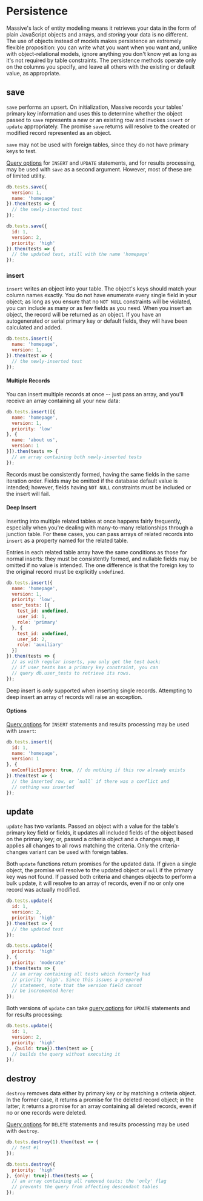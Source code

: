 # Persistence

Massive's lack of entity modeling means it retrieves your data in the form of plain JavaScript objects and arrays, and _storing_ your data is no different. The use of objects instead of models makes persistence an extremely flexible proposition: you can write what you want when you want and, unlike with object-relational models, ignore anything you don't know yet as long as it's not required by table constraints. The persistence methods operate only on the columns you specify, and leave all others with the existing or default value, as appropriate.

## save

`save` performs an upsert. On initialization, Massive records your tables' primary key information and uses this to determine whether the object passed to `save` represents a new or an existing row and invokes `insert` or `update` appropriately. The promise `save` returns will resolve to the created or modified record represented as an object.

`save` may not be used with foreign tables, since they do not have primary keys to test.

[Query options](/options) for `INSERT` and `UPDATE` statements, and for results processing, may be used with `save` as a second argument. However, most of these are of limited utility.

```javascript
db.tests.save({
  version: 1,
  name: 'homepage'
}).then(tests => {
  // the newly-inserted test
});

db.tests.save({
  id: 1,
  version: 2,
  priority: 'high'
}).then(tests => {
  // the updated test, still with the name 'homepage'
});
```

### insert

`insert` writes an object into your table. The object's keys should match your column names exactly. You do not have enumerate every single field in your object; as long as you ensure that no `NOT NULL` constraints will be violated, you can include as many or as few fields as you need. When you insert an object, the record will be returned as an object. If you have an autogenerated or serial primary key or default fields, they will have been calculated and added.

```javascript
db.tests.insert({
  name: 'homepage',
  version: 1,
}).then(test => {
  // the newly-inserted test
});
```

#### Multiple Records

You can insert multiple records at once -- just pass an array, and you'll receive an array containing all your new data:

```javascript
db.tests.insert([{
  name: 'homepage',
  version: 1,
  priority: 'low'
}, {
  name: 'about us',
  version: 1
}]).then(tests => {
  // an array containing both newly-inserted tests
});
```

Records must be consistently formed, having the same fields in the same iteration order. Fields may be omitted if the database default value is intended; however, fields having `NOT NULL` constraints must be included or the insert will fail.

#### Deep Insert

Inserting into multiple related tables at once happens fairly frequently, especially when you're dealing with many-to-many relationships through a junction table. For these cases, you can pass arrays of related records into `insert` as a property named for the related table.

Entries in each related table array have the same conditions as those for normal inserts: they must be consistently formed, and nullable fields may be omitted if no value is intended. The one difference is that the foreign key to the original record must be explicitly `undefined`.

```javascript
db.tests.insert({
  name: 'homepage',
  version: 1,
  priority: 'low',
  user_tests: [{
    test_id: undefined,
    user_id: 1,
    role: 'primary'
  }, {
    test_id: undefined,
    user_id: 2,
    role: 'auxiliary'
  }]
}).then(tests => {
  // as with regular inserts, you only get the test back;
  // if user_tests has a primary key constraint, you can
  // query db.user_tests to retrieve its rows.
});
```

Deep insert is _only_ supported when inserting single records. Attempting to deep insert an array of records will raise an exception.

#### Options

[Query options](/options) for `INSERT` statements and results processing may be used with `insert`:

```javascript
db.tests.insert({
  id: 1,
  name: 'homepage',
  version: 1
}, {
  onConflictIgnore: true, // do nothing if this row already exists
}).then(test => {
  // the inserted row, or `null` if there was a conflict and
  // nothing was inserted
});
```

## update

`update` has two variants. Passed an object with a value for the table's primary key field or fields, it updates all included fields of the object based on the primary key; or, passed a criteria object and a changes map, it applies all changes to all rows matching the criteria. Only the criteria-changes variant can be used with foreign tables.

Both `update` functions return promises for the updated data. If given a single object, the promise will resolve to the updated object or `null` if the primary key was not found. If passed both criteria and changes objects to perform a bulk update, it will resolve to an array of records, even if no or only one record was actually modified.

```javascript
db.tests.update({
  id: 1,
  version: 2,
  priority: 'high'
}).then(test => {
  // the updated test
});

db.tests.update({
  priority: 'high'
}, {
  priority: 'moderate'
}).then(tests => {
  // an array containing all tests which formerly had
  // priority 'high'. Since this issues a prepared
  // statement, note that the version field cannot
  // be incremented here!
});
```

Both versions of `update` can take [query options](/options) for `UPDATE` statements and for results processing:

```javascript
db.tests.update({
  id: 1,
  version: 2,
  priority: 'high'
}, {build: true}).then(test => {
  // builds the query without executing it
});
```

## destroy

`destroy` removes data either by primary key or by matching a criteria object. In the former case, it returns a promise for the deleted record object; in the latter, it returns a promise for an array containing all deleted records, even if no or one records were deleted.

[Query options](/options) for `DELETE` statements and results processing may be used with `destroy`.

```javascript
db.tests.destroy(1).then(test => {
  // test #1
});

db.tests.destroy({
  priority: 'high'
}, {only: true}).then(tests => {
  // an array containing all removed tests; the 'only' flag
  // prevents the query from affecting descendant tables
});
```
